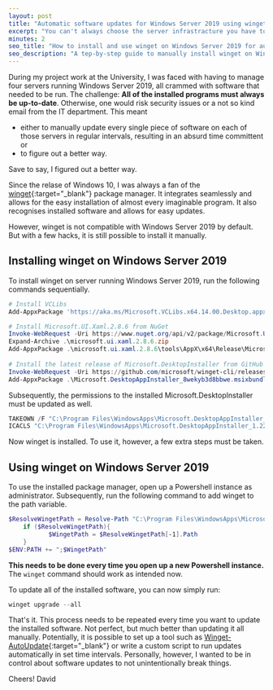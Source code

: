 ```yaml
---
layout: post
title: "Automatic software updates for Windows Server 2019 using winget"
excerpt: "You can't always choose the server infrastracture you have to manage. But you can at least try to make the best out of it. A guide on how to install and use winget on Windows Server 2019."
minutes: 2
seo_title: "How to install and use winget on Windows Server 2019 for automatic software updates"
seo_description: "A tep-by-step guide to manually install winget on Windows Server 2019 and use it to automate software updates via PowerShell. Improve your server security and reduce manual maintenance!"
---
```


During my project work at the University, I was faced with having to manage four servers running Windows Server 2019, all crammed with software that needed to be run. The challenge: **All of the installed programs must always be up-to-date**. Otherwise, one would risk security issues or a not so kind email from the IT department. This meant
- either to manually update every single piece of software on each of those servers in regular intervals, resulting in an absurd time committent or
- to figure out a better way.

Save to say, I figured out a better way. 

Since the relase of Windows 10, I was always a fan of the [winget](https://github.com/microsoft/winget-cli){:target="_blank"} package manager. It integrates seamlessly and allows for the easy installation of almost every imaginable program. It also recognises installed software and allows for easy updates. 

However, winget is not compatible with Windows Server 2019 by default. But with a few hacks, it is still possible to install it manually.

## Installing winget on Windows Server 2019
To install winget on server running Windows Server 2019, run the following commands sequentially.

```powershell
# Install VCLibs 
Add-AppxPackage 'https://aka.ms/Microsoft.VCLibs.x64.14.00.Desktop.appx'

# Install Microsoft.UI.Xaml.2.8.6 from NuGet 
Invoke-WebRequest -Uri https://www.nuget.org/api/v2/package/Microsoft.UI.Xaml/2.8.6 -OutFile .\microsoft.ui.xaml.2.8.6.zip 
Expand-Archive .\microsoft.ui.xaml.2.8.6.zip 
Add-AppxPackage .\microsoft.ui.xaml.2.8.6\tools\AppX\x64\Release\Microsoft.UI.Xaml.2.8.appx 
 
# Install the latest release of Microsoft.DesktopInstaller from GitHub 
Invoke-WebRequest -Uri https://github.com/microsoft/winget-cli/releases/latest/download/Microsoft.DesktopAppInstaller_8wekyb3d8bbwe.msixbundle -OutFile .\Microsoft.DesktopAppInstaller_8wekyb3d8bbwe.msixbundle 
Add-AppxPackage .\Microsoft.DesktopAppInstaller_8wekyb3d8bbwe.msixbundle 
```

Subsequently, the permissions to the installed Microsoft.DesktopInstaller must be updated as well.

```powershell
TAKEOWN /F "C:\Program Files\WindowsApps\Microsoft.DesktopAppInstaller_1.22.11261.0_x64__8wekyb3d8bbwe" /R /A /D Y 
ICACLS "C:\Program Files\WindowsApps\Microsoft.DesktopAppInstaller_1.22.11261.0_x64__8wekyb3d8bbwe" /grant Administrators:F /T 
```

Now winget is installed. To use it, however, a few extra steps must be taken.

## Using winget on Windows Server 2019
To use the installed package manager, open up a Powershell instance as administrator. Subsequently, run the following command to add winget to the path variable.

```powershell
$ResolveWingetPath = Resolve-Path "C:\Program Files\WindowsApps\Microsoft.DesktopAppInstaller_*_x64__8wekyb3d8bbwe" 
    if ($ResolveWingetPath){ 
           $WingetPath = $ResolveWingetPath[-1].Path 
    } 
$ENV:PATH += ";$WingetPath" 
```

**This needs to be done every time you open up a new Powershell instance.** The `winget` command should work as intended now.

To update all of the installed software, you can now simply run:
```powershell
winget upgrade --all 
```

That's it. This process needs to be repeated every time you want to update the installed software. Not perfect, but much better than updating it all manually. Potentially, it is possible to set up a tool such as [Winget-AutoUpdate](https://github.com/Romanitho/Winget-AutoUpdate){:target="_blank"} or write a custom script to run updates automatically in set time intervals. Personally, however, I wanted to be in control about software updates to not unintentionally break things.

Cheers!
David
